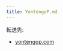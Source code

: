```yaml
---
title: YontengoP.md
---
```

<div>

転送先:

-   [yontengop.com](/Yontengop.com "Yontengop.com")

</div>

<div>

</div>
